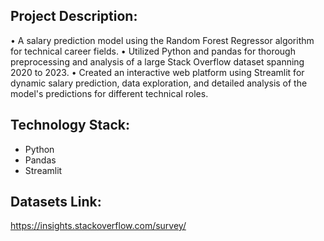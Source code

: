 ## Project Description:
•	A salary prediction model using the Random Forest Regressor algorithm for technical career fields.
•	Utilized Python and pandas for thorough preprocessing and analysis of a large Stack Overflow dataset spanning 2020 to 2023.
•	Created an interactive web platform using Streamlit for dynamic salary prediction, data exploration, and detailed analysis of the model's predictions for different technical roles.


## Technology Stack:
- Python
- Pandas
- Streamlit


## Datasets Link:
https://insights.stackoverflow.com/survey/
